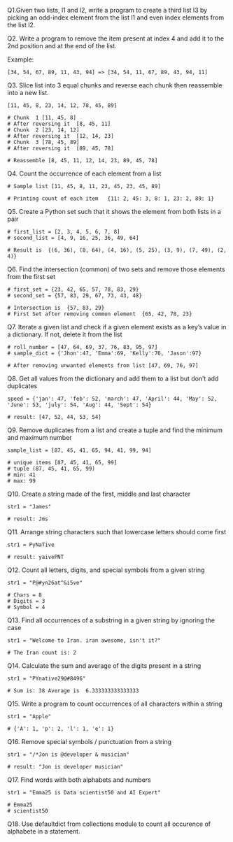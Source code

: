 Q1.Given two lists, l1 and l2, write a program to create a third list l3 by picking an odd-index element from the list l1 and even index elements from the list l2.

Q2. Write a program to remove the item present at index 4 and add it to the 2nd position and at the end of the list.

Example:

```
[34, 54, 67, 89, 11, 43, 94] => [34, 54, 11, 67, 89, 43, 94, 11]
```

Q3. Slice list into 3 equal chunks and reverse each chunk then reassemble into a new list.

```
[11, 45, 8, 23, 14, 12, 78, 45, 89]

# Chunk  1 [11, 45, 8]
# After reversing it  [8, 45, 11]
# Chunk  2 [23, 14, 12]
# After reversing it  [12, 14, 23]
# Chunk  3 [78, 45, 89]
# After reversing it  [89, 45, 78]

# Reassemble [8, 45, 11, 12, 14, 23, 89, 45, 78]
```

Q4. Count the occurrence of each element from a list

```
# Sample list [11, 45, 8, 11, 23, 45, 23, 45, 89]

# Printing count of each item   {11: 2, 45: 3, 8: 1, 23: 2, 89: 1}
```

Q5. Create a Python set such that it shows the element from both lists in a pair

```
# first_list = [2, 3, 4, 5, 6, 7, 8]
# second_list = [4, 9, 16, 25, 36, 49, 64]

# Result is  {(6, 36), (8, 64), (4, 16), (5, 25), (3, 9), (7, 49), (2, 4)}
```


Q6. Find the intersection (common) of two sets and remove those elements from the first set

```
# first_set = {23, 42, 65, 57, 78, 83, 29}
# second_set = {57, 83, 29, 67, 73, 43, 48}

# Intersection is  {57, 83, 29}
# First Set after removing common element  {65, 42, 78, 23}
```

Q7.  Iterate a given list and check if a given element exists as a key’s value in a dictionary. If not, delete it from the list

```
# roll_number = [47, 64, 69, 37, 76, 83, 95, 97]
# sample_dict = {'Jhon':47, 'Emma':69, 'Kelly':76, 'Jason':97}

# After removing unwanted elements from list [47, 69, 76, 97]

```

Q8. Get all values from the dictionary and add them to a list but don’t add duplicates

```
speed = {'jan': 47, 'feb': 52, 'march': 47, 'April': 44, 'May': 52, 'June': 53, 'july': 54, 'Aug': 44, 'Sept': 54}

# result: [47, 52, 44, 53, 54]
```

Q9. Remove duplicates from a list and create a tuple and find the minimum and maximum number

```
sample_list = [87, 45, 41, 65, 94, 41, 99, 94]

# unique items [87, 45, 41, 65, 99]
# tuple (87, 45, 41, 65, 99)
# min: 41
# max: 99
```

Q10. Create a string made of the first, middle and last character

```
str1 = "James"

# result: Jms
```

Q11. Arrange string characters such that lowercase letters should come first

```
str1 = PyNaTive

# result: yaivePNT
```

Q12. Count all letters, digits, and special symbols from a given string

```
str1 = "P@#yn26at^&i5ve"

# Chars = 8 
# Digits = 3 
# Symbol = 4
```

Q13. Find all occurrences of a substring in a given string by ignoring the case

```
str1 = "Welcome to Iran. iran awesome, isn't it?"

# The Iran count is: 2
```

Q14. Calculate the sum and average of the digits present in a string

```
str1 = "PYnative29@#8496"

# Sum is: 38 Average is  6.333333333333333
```

Q15.  Write a program to count occurrences of all characters within a string

```
str1 = "Apple"

# {'A': 1, 'p': 2, 'l': 1, 'e': 1}
```

Q16. Remove special symbols / punctuation from a string

```
str1 = "/*Jon is @developer & musician"

# result: "Jon is developer musician"
```

Q17. Find words with both alphabets and numbers

```
str1 = "Emma25 is Data scientist50 and AI Expert"

# Emma25
# scientist50
```

Q18. Use defaultdict from collections module to count all occurence of alphabete in a statement.
